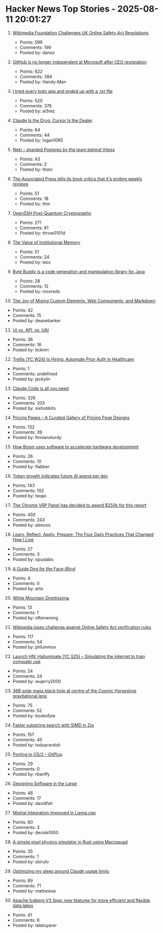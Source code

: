 # Hacker News Top Stories - 2025-08-11 20:01:27

1. [Wikimedia Foundation Challenges UK Online Safety Act Regulations](https://wikimediafoundation.org/news/2025/08/11/wikimedia-foundation-challenges-uk-online-safety-act-regulations/)
   - Points: 599
   - Comments: 199
   - Posted by: danso

2. [GitHub is no longer independent at Microsoft after CEO resignation](https://www.theverge.com/news/757461/microsoft-github-thomas-dohmke-resignation-coreai-team-transition)
   - Points: 622
   - Comments: 384
   - Posted by: Handy-Man

3. [I tried every todo app and ended up with a .txt file](https://www.al3rez.com/todo-txt-journey)
   - Points: 520
   - Comments: 376
   - Posted by: al3rez

4. [Claude Is the Drug, Cursor Is the Dealer](https://middlelayer.substack.com/p/i-claude-is-the-drug-cursor-is-the)
   - Points: 84
   - Comments: 44
   - Posted by: logan1085

5. [Neki – sharded Postgres by the team behind Vitess](https://planetscale.com/blog/announcing-neki)
   - Points: 43
   - Comments: 2
   - Posted by: thdxr

6. [The Associated Press tells its book critics that it's ending weekly reviews](https://dankennedy.net/2025/08/08/the-associated-press-tells-its-book-critics-that-its-ending-weekly-reviews/)
   - Points: 51
   - Comments: 18
   - Posted by: thm

7. [OpenSSH Post-Quantum Cryptography](https://www.openssh.com/pq.html)
   - Points: 271
   - Comments: 81
   - Posted by: throw0101d

8. [The Value of Institutional Memory](https://timharford.com/2025/05/the-value-of-institutional-memory/)
   - Points: 51
   - Comments: 24
   - Posted by: leoc

9. [Byte Buddy is a code generation and manipulation library for Java](https://bytebuddy.net/)
   - Points: 28
   - Comments: 12
   - Posted by: mooreds

10. [The Joy of Mixing Custom Elements, Web Components, and Markdown](https://deanebarker.net/tech/blog/custom-elements-markdown/)
   - Points: 42
   - Comments: 15
   - Posted by: deanebarker

11. [UI vs. API. vs. UAI](https://www.joshbeckman.org/blog/practicing/ui-vs-api-vs-uai)
   - Points: 36
   - Comments: 16
   - Posted by: bckmn

12. [Trellis (YC W24) Is Hiring: Automate Prior Auth in Healthcare](https://www.ycombinator.com/companies/trellis/jobs/Cv3ZwXh-forward-deployed-engineers-all-levels-august-2025)
   - Points: 1
   - Comments: undefined
   - Posted by: jackylin

13. [Claude Code is all you need](https://dwyer.co.za/static/claude-code-is-all-you-need.html)
   - Points: 326
   - Comments: 203
   - Posted by: sixhobbits

14. [Pricing Pages – A Curated Gallery of Pricing Page Designs](https://pricingpages.design/)
   - Points: 132
   - Comments: 39
   - Posted by: finniansturdy

15. [How Boom uses software to accelerate hardware development](https://bscholl.substack.com/p/move-fast-and-dont-break-safety-critical)
   - Points: 26
   - Comments: 10
   - Posted by: flabber

16. [Token growth indicates future AI spend per dev](https://blog.kilocode.ai/p/future-ai-spend-100k-per-dev)
   - Points: 143
   - Comments: 102
   - Posted by: twapi

17. [The Chrome VRP Panel has decided to award $250k for this report](https://issues.chromium.org/issues/412578726)
   - Points: 450
   - Comments: 243
   - Posted by: alexcos

18. [Learn, Reflect, Apply, Prepare: The Four Daily Practices That Changed How I Live](https://opuslabs.substack.com/p/learn-reflect-apply-prepare)
   - Points: 27
   - Comments: 3
   - Posted by: opuslabs

19. [A Guide Dog for the Face-Blind](https://asimov.blog/a-guide-dog-for-the-face-blind/)
   - Points: 4
   - Comments: 0
   - Posted by: arto

20. [White Mountain Direttissima](https://whitemountainski.co/pages/white-mountain-direttissima)
   - Points: 13
   - Comments: 1
   - Posted by: oftenwrong

21. [Wikipedia loses challenge against Online Safety Act verification rules](https://www.bbc.com/news/articles/cjr11qqvvwlo)
   - Points: 117
   - Comments: 54
   - Posted by: phlummox

22. [Launch HN: Halluminate (YC S25) – Simulating the internet to train computer use](undefined)
   - Points: 24
   - Comments: 24
   - Posted by: wujerry2000

23. [36B solar mass black hole at centre of the Cosmic Horseshoe gravitational lens](https://academic.oup.com/mnras/article/541/4/2853/8213862?login=false)
   - Points: 75
   - Comments: 52
   - Posted by: bookofjoe

24. [Faster substring search with SIMD in Zig](https://aarol.dev/posts/zig-simd-substr/)
   - Points: 157
   - Comments: 45
   - Posted by: todsacerdoti

25. [Porting to OS/2 – GitPius](https://gitpi.us/article-archive/porting-to-os2/)
   - Points: 29
   - Comments: 0
   - Posted by: rbanffy

26. [Designing Software in the Large](https://dafoster.net/articles/2025/07/22/designing-software-in-the-large/)
   - Points: 46
   - Comments: 17
   - Posted by: davidfstr

27. [Mistral Integration Improved in Llama.cpp](https://github.com/ggml-org/llama.cpp/pull/14737)
   - Points: 60
   - Comments: 3
   - Posted by: decide1000

28. [A simple pixel physics simulator in Rust using Macroquad](https://github.com/gale93/sbixel)
   - Points: 35
   - Comments: 1
   - Posted by: sbirulo

29. [Optimizing my sleep around Claude usage limits](https://mattwie.se/no-sleep-till-agi)
   - Points: 89
   - Comments: 71
   - Posted by: mattwiese

30. [Apache Iceberg V3 Spec new features for more efficient and flexible data lakes](https://opensource.googleblog.com/2025/08/whats-new-in-iceberg-v3.html)
   - Points: 41
   - Comments: 6
   - Posted by: talatuyarer

